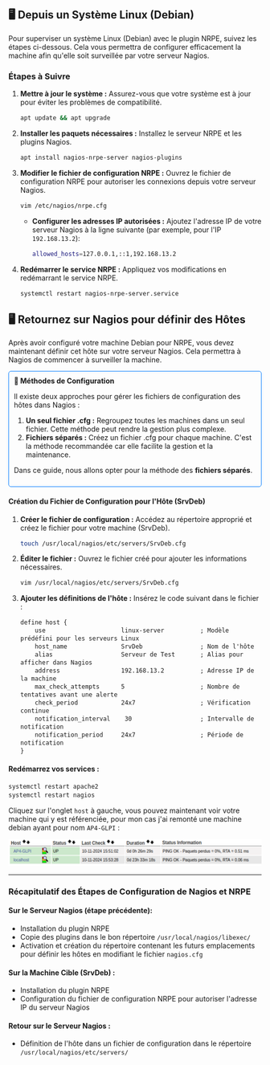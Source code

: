 ## 🖥️ Depuis un Système Linux (Debian)

  Pour superviser un système Linux (Debian) avec le plugin NRPE, suivez les étapes ci-dessous. Cela vous permettra de configurer efficacement la machine afin qu'elle soit surveillée par votre serveur Nagios.

  ### Étapes à Suivre

  1. **Mettre à jour le système :**
     Assurez-vous que votre système est à jour pour éviter les problèmes de compatibilité.

     ```bash
     apt update && apt upgrade
     ```

  2. **Installer les paquets nécessaires :**
     Installez le serveur NRPE et les plugins Nagios.

     ```bash
     apt install nagios-nrpe-server nagios-plugins
     ```

  3. **Modifier le fichier de configuration NRPE :**
     Ouvrez le fichier de configuration NRPE pour autoriser les connexions depuis votre serveur Nagios.

     ```bash
     vim /etc/nagios/nrpe.cfg
     ```

     - **Configurer les adresses IP autorisées :**
       Ajoutez l'adresse IP de votre serveur Nagios à la ligne suivante (par exemple, pour l'IP `192.168.13.2`):

       ```bash
       allowed_hosts=127.0.0.1,::1,192.168.13.2
       ```

  4. **Redémarrer le service NRPE :**
     Appliquez vos modifications en redémarrant le service NRPE.

     ```bash
     systemctl restart nagios-nrpe-server.service
     ```

  ## 🖥️ Retournez sur Nagios pour définir des Hôtes

  Après avoir configuré votre machine Debian pour NRPE, vous devez maintenant définir cet hôte sur votre serveur Nagios. Cela permettra à Nagios de commencer à surveiller la machine.

<div style="border: 1px solid #007BFF; border-radius: 5px; padding: 10px; margin: 1em 0;">
    <strong>📝 Méthodes de Configuration</strong>
    <p>Il existe deux approches pour gérer les fichiers de configuration des hôtes dans Nagios :</p>
    <ol>
        <li><strong>Un seul fichier .cfg :</strong> Regroupez toutes les machines dans un seul fichier. Cette méthode peut rendre la gestion plus complexe.</li>
        <li><strong>Fichiers séparés :</strong> Créez un fichier .cfg pour chaque machine. C'est la méthode recommandée car elle facilite la gestion et la maintenance.</li>
    </ol>
    <p>Dans ce guide, nous allons opter pour la méthode des <strong>fichiers séparés</strong>.</p>
</div>


  #### Création du Fichier de Configuration pour l'Hôte (SrvDeb)

  1. **Créer le fichier de configuration :**
     Accédez au répertoire approprié et créez le fichier pour votre machine (SrvDeb).

     ```bash
     touch /usr/local/nagios/etc/servers/SrvDeb.cfg
     ```

  2. **Éditer le fichier :**
     Ouvrez le fichier créé pour ajouter les informations nécessaires.

     ```bash
     vim /usr/local/nagios/etc/servers/SrvDeb.cfg
     ```

  3. **Ajouter les définitions de l'hôte :**
     Insérez le code suivant dans le fichier :

     ```plaintext
     define host {
         use                     linux-server          ; Modèle prédéfini pour les serveurs Linux
         host_name               SrvDeb                ; Nom de l'hôte
         alias                   Serveur de Test       ; Alias pour afficher dans Nagios
         address                 192.168.13.2          ; Adresse IP de la machine
         max_check_attempts      5                     ; Nombre de tentatives avant une alerte
         check_period            24x7                  ; Vérification continue
         notification_interval    30                   ; Intervalle de notification
         notification_period     24x7                  ; Période de notification
     }
     ```
#### Redémarrez vos services :

```bash
systemctl restart apache2
systemctl restart nagios
```
Cliquez sur l'onglet `host` à gauche, vous pouvez maintenant voir votre machine qui y est référenciée, pour mon cas j'ai remonté une machine debian ayant pour nom `AP4-GLPI` :

![alt text](/assets/images/host_debian_nagios.png)

---

### Récapitulatif des Étapes de Configuration de Nagios et NRPE

#### Sur le Serveur Nagios (étape précédente):

- Installation du plugin NRPE
- Copie des plugins dans le bon répertoire `/usr/local/nagios/libexec/`
- Activation et création du répertoire contenant les futurs emplacements pour définir les hôtes en modifiant le fichier `nagios.cfg`

#### Sur la Machine Cible (SrvDeb) :

- Installation du plugin NRPE
- Configuration du fichier de configuration NRPE pour autoriser l'adresse IP du serveur Nagios

#### Retour sur le Serveur Nagios :

- Définition de l'hôte dans un fichier de configuration dans le répertoire `/usr/local/nagios/etc/servers/`